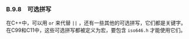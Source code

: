 ### B.9.8　可选拼写

在C++中，可以用 `or` 来代替 `||` ，还有一些其他的可选拼写，它们都是关键字。在C99和C11中，这些可选拼写都被定义为宏，要包含 `iso646.h` 才能使用它们。

